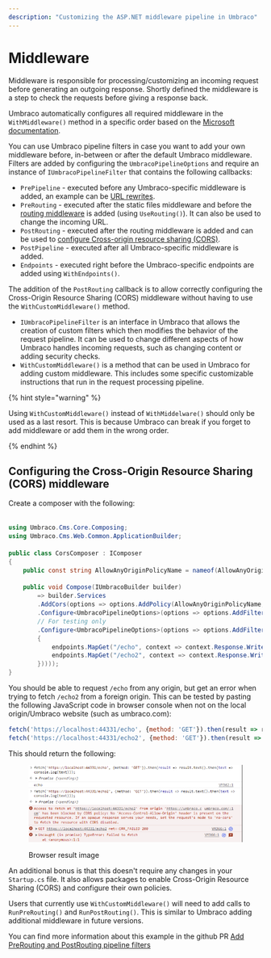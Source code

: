 ```yaml
---
description: "Customizing the ASP.NET middleware pipeline in Umbraco"
---
```


# Middleware

Middleware is responsible for processing/customizing an incoming request before generating an outgoing response. Shortly defined the middleware is a step to check the requests before giving a response back. 

Umbraco automatically configures all required middleware in the `WithMiddleware()` method in a specific order based on the [Microsoft documentation](https://learn.microsoft.com/en-us/aspnet/core/fundamentals/middleware/?view=aspnetcore-7.0#middleware-order).

You can use Umbraco pipeline filters in case you want to add your own middleware before, in-between or after the default Umbraco middleware. Filters are added by configuring the `UmbracoPipelineOptions` and require an instance of `IUmbracoPipelineFilter` that contains the following callbacks:

- `PrePipeline` - executed before any Umbraco-specific middleware is added, an example can be [URL rewrites](iisrewriterules.md).
- `PreRouting` - executed after the static files middleware and before the [routing middleware](https://learn.microsoft.com/en-us/aspnet/core/fundamentals/routing?view=aspnetcore-7.0) is added (using `UseRouting()`). It can also be used to change the incoming URL.
- `PostRouting` - executed after the routing middleware is added and can be used to [configure Cross-origin resource sharing (CORS)](https://learn.microsoft.com/en-us/aspnet/core/security/cors?view=aspnetcore-7.0).
- `PostPipeline` - executed after all Umbraco-specific middleware is added.
- `Endpoints` - executed right before the Umbraco-specific endpoints are added using `WithEndpoints()`.

The addition of the `PostRouting` callback is to allow correctly configuring the Cross-Origin Resource Sharing (CORS) middleware without having to use the `WithCustomMiddleware()` method.

- `IUmbracoPipelineFilter` is an interface in Umbraco that allows the creation of custom filters which then modifies the behavior of the request pipeline. It can be used to change different aspects of how Umbraco handles incoming requests, such as changing content or adding security checks.
- `WithCustomMiddleware()` is a method that can be used in Umbraco for adding custom middleware. This includes some specific customizable instructions that run in the request processing pipeline. 

{% hint style="warning" %}

Using `WithCustomMiddleware()` instead of `WithMiddelware()` should only be used as a last resort. This is because Umbraco can break if you forget to add middleware or add them in the wrong order.

{% endhint %}

## Configuring the Cross-Origin Resource Sharing (CORS) middleware

Create a composer with the following:

```csharp

using Umbraco.Cms.Core.Composing;
using Umbraco.Cms.Web.Common.ApplicationBuilder;

public class CorsComposer : IComposer
{
    public const string AllowAnyOriginPolicyName = nameof(AllowAnyOriginPolicyName);

    public void Compose(IUmbracoBuilder builder)
        => builder.Services
        .AddCors(options => options.AddPolicy(AllowAnyOriginPolicyName, policy => policy.AllowAnyOrigin()))
        .Configure<UmbracoPipelineOptions>(options => options.AddFilter(new UmbracoPipelineFilter("Cors", postRouting: app => app.UseCors())))
        // For testing only
        .Configure<UmbracoPipelineOptions>(options => options.AddFilter(new UmbracoPipelineFilter("CorsTest", endpoints: app => app.UseEndpoints(endpoints =>
        {
            endpoints.MapGet("/echo", context => context.Response.WriteAsync("echo")).RequireCors(AllowAnyOriginPolicyName);
            endpoints.MapGet("/echo2", context => context.Response.WriteAsync("echo2"));
        }))));
}
```

You should be able to request `/echo` from any origin, but get an error when trying to fetch `/echo2` from a foreign origin. This can be tested by pasting the following JavaScript code in browser console when not on the local origin/Umbraco website (such as umbraco.com):

```javascript
fetch('https://localhost:44331/echo', {method: 'GET'}).then(result => result.text().then(text => console.log(text)));
fetch('https://localhost:44331/echo2', {method: 'GET'}).then(result => result.text().then(text => console.log(text)));
```

This should return the following:
<figure><img src="../images/custom-middleware-cors-browser-example.png" alt=""><figcaption><p>Browser result image</p></figcaption></figure>

An additional bonus is that this doesn't require any changes in your `Startup.cs` file. It also allows packages to enable Cross-Origin Resource Sharing (CORS) and configure their own policies.

Users that currently use `WithCustomMiddleware()` will need to add calls to `RunPreRouting()` and `RunPostRouting()`. This is similar to Umbraco adding additional middleware in future versions.

You can find more information about this example in the github PR [Add PreRouting and PostRouting pipeline filters](https://github.com/umbraco/Umbraco-CMS/pull/14503)
